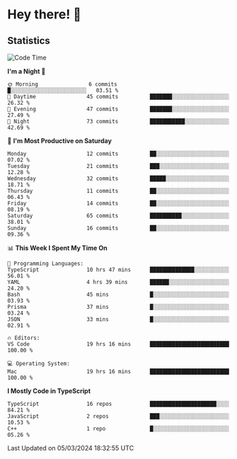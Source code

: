 # Hey there! 👋


## Statistics
<!--START_SECTION:waka-->
![Code Time](http://img.shields.io/badge/Code%20Time-198%20hrs%2058%20mins-blue)

**I'm a Night 🦉** 

```text
🌞 Morning                6 commits           █░░░░░░░░░░░░░░░░░░░░░░░░   03.51 % 
🌆 Daytime                45 commits          ███████░░░░░░░░░░░░░░░░░░   26.32 % 
🌃 Evening                47 commits          ███████░░░░░░░░░░░░░░░░░░   27.49 % 
🌙 Night                  73 commits          ███████████░░░░░░░░░░░░░░   42.69 % 
```
📅 **I'm Most Productive on Saturday** 

```text
Monday                   12 commits          ██░░░░░░░░░░░░░░░░░░░░░░░   07.02 % 
Tuesday                  21 commits          ███░░░░░░░░░░░░░░░░░░░░░░   12.28 % 
Wednesday                32 commits          █████░░░░░░░░░░░░░░░░░░░░   18.71 % 
Thursday                 11 commits          ██░░░░░░░░░░░░░░░░░░░░░░░   06.43 % 
Friday                   14 commits          ██░░░░░░░░░░░░░░░░░░░░░░░   08.19 % 
Saturday                 65 commits          ██████████░░░░░░░░░░░░░░░   38.01 % 
Sunday                   16 commits          ██░░░░░░░░░░░░░░░░░░░░░░░   09.36 % 
```


📊 **This Week I Spent My Time On** 

```text
💬 Programming Languages: 
TypeScript               10 hrs 47 mins      ██████████████░░░░░░░░░░░   56.01 % 
YAML                     4 hrs 39 mins       ██████░░░░░░░░░░░░░░░░░░░   24.20 % 
Bash                     45 mins             █░░░░░░░░░░░░░░░░░░░░░░░░   03.93 % 
Prisma                   37 mins             █░░░░░░░░░░░░░░░░░░░░░░░░   03.24 % 
JSON                     33 mins             █░░░░░░░░░░░░░░░░░░░░░░░░   02.91 % 

🔥 Editors: 
VS Code                  19 hrs 16 mins      █████████████████████████   100.00 % 

💻 Operating System: 
Mac                      19 hrs 16 mins      █████████████████████████   100.00 % 
```

**I Mostly Code in TypeScript** 

```text
TypeScript               16 repos            █████████████████████░░░░   84.21 % 
JavaScript               2 repos             ███░░░░░░░░░░░░░░░░░░░░░░   10.53 % 
C++                      1 repo              █░░░░░░░░░░░░░░░░░░░░░░░░   05.26 % 
```




 Last Updated on 05/03/2024 18:32:55 UTC
<!--END_SECTION:waka-->

